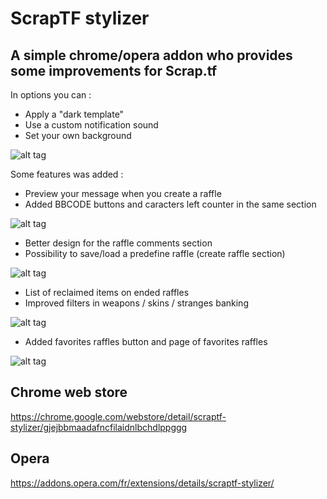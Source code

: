 # ScrapTF stylizer

## A simple chrome/opera addon who provides some improvements for Scrap.tf

In options you can :

- Apply a "dark template"
- Use a custom notification sound
- Set your own background

![alt tag](http://i.imgur.com/jJ5ugkO.png)

Some features was added :

- Preview your message when you create a raffle
- Added BBCODE buttons and caracters left counter in the same section

![alt tag](http://i.imgur.com/FOYNdhJ.png)

- Better design for the raffle comments section
- Possibility to save/load a predefine raffle (create raffle section)

![alt tag](http://i.imgur.com/ItL4zpx.png)

- List of reclaimed items on ended raffles
- Improved filters in weapons / skins / stranges banking

![alt tag](http://i.imgur.com/z1LDxBG.png)

- Added favorites raffles button and page of favorites raffles

![alt tag](http://i.imgur.com/8l2KeyD.png)

## Chrome web store

<https://chrome.google.com/webstore/detail/scraptf-stylizer/gjejbbmaadafncfilaidnlbchdlppggg>

## Opera

<https://addons.opera.com/fr/extensions/details/scraptf-stylizer/>
